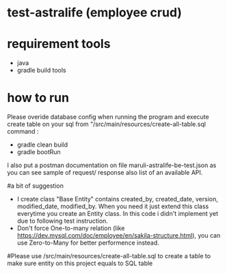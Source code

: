 # test-astralife (employee crud)

# requirement tools
- java
- gradle build tools

# how to run
Please overide database config when running the program and execute create table on your sql from "/src/main/resources/create-all-table.sql
command :
  - gradle clean build
  - gradle bootRun

I also put a postman documentation on file maruli-astralife-be-test.json as you can see sample of request/ response also list of an available API.

#a bit of suggestion
- I create class "Base Entity" contains created_by, created_date, version, modified_date, modified_by. When you need it just extend this class everytime you create an Entity class. In this code i didn't implement yet due to following test instruction.
- Don't force One-to-many relation (like https://dev.mysql.com/doc/employee/en/sakila-structure.html), you can use Zero-to-Many for better performence instead.

#Please use /src/main/resources/create-all-table.sql to create a table to make sure entity on this project equals to SQL table

